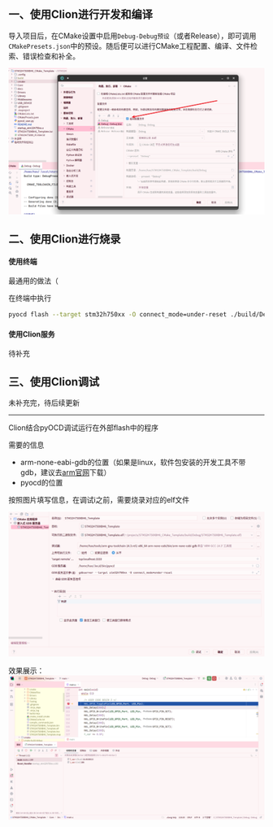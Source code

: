 ## 一、使用Clion进行开发和编译

导入项目后，在CMake设置中启用`Debug-Debug预设`（或者Release），即可调用`CMakePresets.json`中的预设。随后便可以进行CMake工程配置、编译、文件检索、错误检查和补全。

![1](./images/使用Clion开发和调试1.png)

## 二、使用Clion进行烧录

#### 使用终端

最通用的做法（

在终端中执行

```bash
pyocd flash --target stm32h750xx -O connect_mode=under-reset ./build/Debug/STM32H750XBH6_Template.bin@0x90000000
```

#### 使用Clion服务

待补充

## 三、使用Clion调试

未补充完，待后续更新

---

Clion结合pyOCD调试运行在外部flash中的程序

需要的信息

- arm-none-eabi-gdb的位置（如果是linux，软件包安装的开发工具不带gdb，建议去[arm官网](https://developer.arm.com/downloads/-/arm-gnu-toolchain-downloads)下载）
- pyocd的位置

按照图片填写信息，在调试i之前，需要烧录对应的elf文件

![2](./images/使用Clion开发和调试2.png)

效果展示：
![3](./images/使用Clion开发和调试3.png)